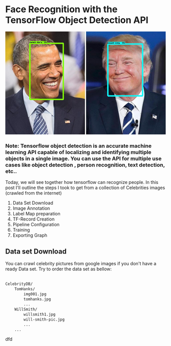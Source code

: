 # Face Recognition with the TensorFlow Object Detection API
![Screenshot](it5.jpg)

### Note: Tensorflow object detection is an accurate machine learning API capable of localizing and identifying multiple objects in a single image. You can use the API for multiple use cases like object detection , person recognition, text detection, etc..
Today, we will see together how tensorflow can recognize people. In this post I'll outline the steps I took to get from a collection of Celebrities images (crawled from the internet)

1. Data Set Download
2. Image Annotation
3. Label Map preparation
4. TF-Record Creation 
5. Pipeline Configuration
6. Training
7. Exporting Graph



## Data set Download

You can crawl celebrity pictures from google images if you don't have a ready Data set. Try to order the data set as bellow:

```

CelebrityDB/
    TomHanks/
        img001.jpg
        tomhanks.jpg
        ...
    WillSmith/
        willsmith1.jpg
        will-smith-pic.jpg
        ...
    ... 

```
dfd
